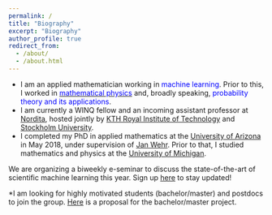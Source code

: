 ```yaml
---
permalink: /
title: "Biography"
excerpt: "Biography"
author_profile: true
redirect_from: 
  - /about/
  - /about.html
---
```


- I am an applied mathematician working in <font color="blue">machine learning</font>. Prior to this, I worked in [<font color="blue">mathematical physics</font>](https://ncatlab.org/nlab/show/mathematical+physics) and, broadly speaking, <font color="blue">probability theory and its applications</font>. <br> 
- I am currently a WINQ fellow and an incoming assistant professor at <a href="https://www.nordita.org/">Nordita</a>, hosted jointly by <a href="https://www.kth.se/en">KTH Royal Institute of Technology</a> and <a href="https://www.su.se/">Stockholm University</a>. <br> 
- I completed my PhD in applied mathematics at the <a href="http://math.arizona.edu/">University of Arizona</a> in May 2018, under supervision of <a href="http://math.arizona.edu/~wehr/">Jan Wehr</a>. Prior to that, I studied mathematics and physics at the <a href="https://umich.edu/">University of Michigan</a>. <br>  

We are organizing a biweekly e-seminar to discuss the state-of-the-art of scientific machine learning this year. Sign up [here](https://scientific-ml.org/) to stay updated! <br>  


*I am looking for highly motivated students (bachelor/master) and postdocs to join the group. <a href="https://drive.google.com/file/d/125rGaSGhWaSvcrwJeInJxVLpZ7ZQrRES/view?usp=sharing">Here</a> is a proposal for the bachelor/master project.
<br> 











